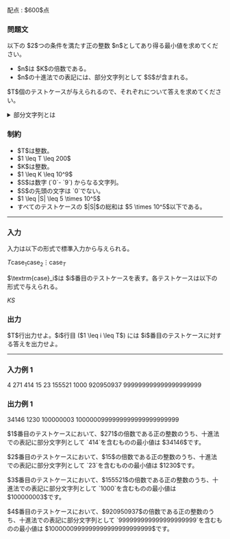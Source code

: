 
<div>

<span>

<span>

<p>
配点 : $600$点
</p>

<div>

<section>

### **問題文**

<p>
以下の $2$つの条件を満たす正の整数 $n$としてあり得る最小値を求めてください。
</p>

<ul>

<li>
$n$は $K$の倍数である。
</li>

<li>
$n$の十進法での表記には、部分文字列として $S$が含まれる。
</li>

</ul>

<p>
$T$個のテストケースが与えられるので、それぞれについて答えを求めてください。
</p>

<details>

<summary>
部分文字列とは
</summary>
ある文字列 $S$の部分文字列とは、$S$の先頭から $0$文字以上、末尾から $0$文字以上削除して得られる文字列のことをいいます。

例えば、`ab`や `b`は `abc`の部分文字列ですが、`ac`や `cba`は `abc`の部分文字列ではありません。 

</details>

</section>

</div>

<div>

<section>

### **制約**

<ul>

<li>
$T$は整数。
</li>

<li>
$1 \leq T \leq 200$
</li>

<li>
$K$は整数。
</li>

<li>
$1 \leq K \leq 10^9$
</li>

<li>
$S$は数字 (`0`- `9`) からなる文字列。
</li>

<li>
$S$の先頭の文字は `0`でない。
</li>

<li>
$1 \leq |S| \leq 5 \times 10^5$
</li>

<li>
すべてのテストケースの $|S|$の総和は $5 \times 10^5$以下である。
</li>

</ul>

</section>

</div>

---

<div>

<div>

<section>

### **入力**

<p>
入力は以下の形式で標準入力から与えられる。
</p>

<div>

$T$$\textrm{case}_1$$\textrm{case}_2$$\vdots$$\textrm{case}_T$
</div>

<p>
$\textrm{case}_i$は $i$番目のテストケースを表す。各テストケースは以下の形式で与えられる。
</p>

<div>

$K$$S$
</div>

</section>

</div>

<div>

<section>

### **出力**

<p>
$T$行出力せよ。$i$行目 ($1 \leq i \leq T$) には $i$番目のテストケースに対する答えを出力せよ。
</p>

</section>

</div>

</div>

---

<div>

<section>

### **入力例 1**

<div>

4
271
414
15
23
155521
1000
920950937
999999999999999999999

</div>

</section>

</div>

<div>

<section>

### **出力例 1**

<div>

34146
1230
100000003
1000000999999999999999999999

</div>

<p>
$1$番目のテストケースにおいて、$271$の倍数である正の整数のうち、十進法での表記に部分文字列として `414`を含むものの最小値は $34146$です。
</p>

<p>
$2$番目のテストケースにおいて、$15$の倍数である正の整数のうち、十進法での表記に部分文字列として `23`を含むものの最小値は $1230$です。
</p>

<p>
$3$番目のテストケースにおいて、$155521$の倍数である正の整数のうち、十進法での表記に部分文字列として `1000`を含むものの最小値は $100000003$です。
</p>

<p>
$4$番目のテストケースにおいて、$920950937$の倍数である正の整数のうち、十進法での表記に部分文字列として `999999999999999999999`を含むものの最小値は $1000000999999999999999999999$です。
</p>

</section>

</div>

</span>

</span>

</div>
